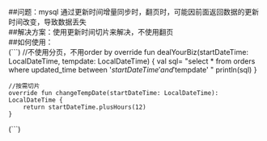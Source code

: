 ##问题：mysql 通过更新时间增量同步时，翻页时，可能因前面返回数据的更新时间改变，导致数据丢失  
##解决方案：使用更新时间切片来解决，不使用翻页  
##如何使用：  
 (```)
   //不使用分页，不用order by 
    override fun dealYourBiz(startDateTime: LocalDateTime, tempdate: LocalDateTime) {
        val sql= "select * from orders where updated_time between '$startDateTime' and '$tempdate'  "
        println(sql)
    }

    //按需切片
    override fun changeTempDate(startDateTime: LocalDateTime): LocalDateTime {
        return startDateTime.plusHours(12)
    }
(```)

